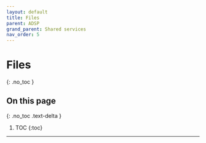 ```yaml
---
layout: default
title: Files
parent: ADSP
grand_parent: Shared services
nav_order: 5
---
```


# Files
{: .no_toc }

## On this page
{: .no_toc .text-delta }

1. TOC
{:toc}

---
